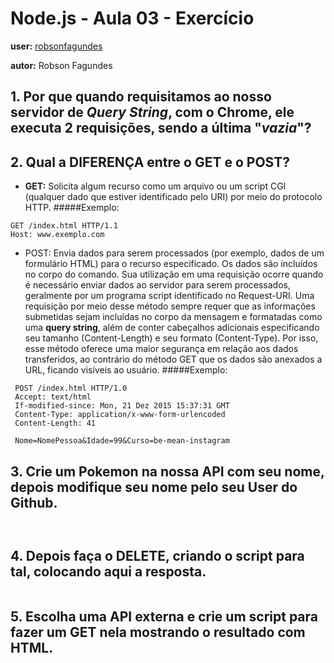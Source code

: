 # Node.js - Aula 03 - Exercício
**user:** [robsonfagundes](https://robsonfagundes.github.io)

**autor:** Robson Fagundes

## 1. Por que quando requisitamos ao nosso servidor de *Query String*, **com o Chrome**, ele executa 2 requisições, sendo a última "*vazia*"?


## 2. Qual a DIFERENÇA entre o GET e o POST?

- **GET:** Solicita algum recurso como um arquivo ou um script CGI (qualquer dado que estiver identificado pelo URI) por meio do protocolo HTTP. 
#####Exemplo: 
```
GET /index.html HTTP/1.1
Host: www.exemplo.com

```
- POST: Envia dados para serem processados (por exemplo, dados de um formulário HTML) para o recurso especificado. Os dados são incluídos no corpo do comando. Sua utilização em uma requisição ocorre quando é necessário enviar dados ao servidor para serem processados, geralmente por um programa script identificado no Request-URI. Uma requisição por meio desse método sempre requer que as informações submetidas sejam incluídas no corpo da mensagem e formatadas como uma **query string**, além de conter cabeçalhos adicionais especificando seu tamanho (Content-Length) e seu formato (Content-Type). Por isso, esse método oferece uma maior segurança em relação aos dados transferidos, ao contrário do método GET que os dados são anexados a URL, ficando visíveis ao usuário.
#####Exemplo: 
```
 POST /index.html HTTP/1.0
 Accept: text/html
 If-modified-since: Mon, 21 Dez 2015 15:37:31 GMT
 Content-Type: application/x-www-form-urlencoded
 Content-Length: 41
 
 Nome=NomePessoa&Idade=99&Curso=be-mean-instagram

```

## 3. Crie um Pokemon na nossa API com seu nome, depois modifique seu nome pelo seu User do Github.
```js

```

```js

```

## 4. **Depois faça o DELETE**, criando o script para tal, colocando aqui a resposta.
```js

```

## 5. Escolha uma **API externa** e crie um script para fazer um GET nela **mostrando o resultado com HTML**.
```html

```
